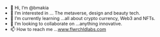 - 👋 Hi, I’m @bmakia
- 👀 I’m interested in ... The metaverse, design and beauty tech.
- 🌱 I’m currently learning ...all about crypto currency, Web3 and NFTs.
- 💞️ I’m looking to collaborate on ...anything innovative. 
- 📫 How to reach me ...www.flwrchldlabs.com

<!---
bmakia/bmakia is a ✨ special ✨ repository because its `README.md` (this file) appears on your GitHub profile.
You can click the Preview link to take a look at your changes.
--->

